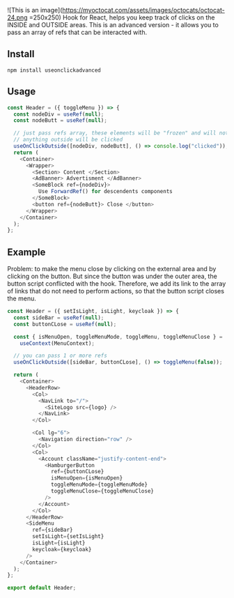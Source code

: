 ![This is an image](https://myoctocat.com/assets/images/octocats/octocat-24.png =250x250)
Hook for React, helps you keep track of clicks on the INSIDE and OUTSIDE areas. This is an advanced version - it allows you to pass an array of refs that can be interacted with.

## Install

```
npm install useonclickadvanced
```

## Usage

```js
const Header = ({ toggleMenu }) => {
  const nodeDiv = useRef(null);
  const nodeButt = useRef(null);

  // just pass refs array, these elements will be "frozen" and will not be clicked
  // anything outside will be clicked
  useOnClickOutside([nodeDiv, nodeButt], () => console.log("clicked"));
  return (
    <Container>
      <Wrapper>
        <Section> Content </Section>
        <AdBanner> Advertisment </AdBanner>
        <SomeBlock ref={nodeDiv}>
          Use ForwardRef() for descendents components
        </SomeBlock>
        <button ref={nodeButt}> Close </button>
      </Wrapper>
    </Container>
  );
};
```

## Example

Problem: to make the menu close by clicking on the external area and by clicking on the button. But since the button was under the outer area, the button script conflicted with the hook. Therefore, we add its link to the array of links that do not need to perform actions, so that the button script closes the menu.

```js
const Header = ({ setIsLight, isLight, keycloak }) => {
  const sideBar = useRef(null);
  const buttonCLose = useRef(null);

  const { isMenuOpen, toggleMenuMode, toggleMenu, toggleMenuClose } =
    useContext(MenuContext);

  // you can pass 1 or more refs
  useOnClickOutside([sideBar, buttonCLose], () => toggleMenu(false));

  return (
    <Container>
      <HeaderRow>
        <Col>
          <NavLink to="/">
            <SiteLogo src={logo} />
          </NavLink>
        </Col>

        <Col lg="6">
          <Navigation direction="row" />
        </Col>
        <Col>
          <Account className="justify-content-end">
            <HamburgerButton
              ref={buttonCLose}
              isMenuOpen={isMenuOpen}
              toggleMenuMode={toggleMenuMode}
              toggleMenuClose={toggleMenuClose}
            />
          </Account>
        </Col>
      </HeaderRow>
      <SideMenu
        ref={sideBar}
        setIsLight={setIsLight}
        isLight={isLight}
        keycloak={keycloak}
      />
    </Container>
  );
};

export default Header;
```
